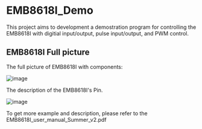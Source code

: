 # EMB8618I_Demo

This project aims to development a demostration program for controlling the EMB8618I with digitial input/output, pulse input/output, and PWM control.

## EMB8618I Full picture
The full picture of EMB8618I with components:

![image](https://github.com/Summer-Lo/EMB8618I_Demo/tree/main/Image/EMB8618I_Full_picture.png)

The description of the EMB8618I's Pin.

![image](https://github.com/Summer-Lo/EMB8618I_Demo/tree/main/Image/EMB8618I_Pin_Description.png)

To get more example and description, please refer to the EMB8618I_user_manual_Summer_v2.pdf